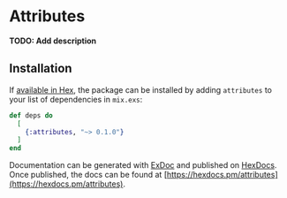 # Attributes

**TODO: Add description**

## Installation

If [available in Hex](https://hex.pm/docs/publish), the package can be installed
by adding `attributes` to your list of dependencies in `mix.exs`:

```elixir
def deps do
  [
    {:attributes, "~> 0.1.0"}
  ]
end
```

Documentation can be generated with [ExDoc](https://github.com/elixir-lang/ex_doc)
and published on [HexDocs](https://hexdocs.pm). Once published, the docs can
be found at [https://hexdocs.pm/attributes](https://hexdocs.pm/attributes).

